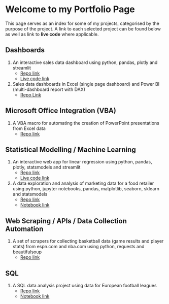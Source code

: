 # Welcome to my Portfolio Page

This page serves as an index for some of my projects, categorised by the purpose of the project. A link to each selected project can be found below as well as link to **live code** where applicable.

## Dashboards

1. An interactive sales data dashboard using python, pandas, plotly and streamlit
    * [Repo link](https://github.com/MauriceBrown/streamlit-sales-dashboard)
    * [Live code link](https://mauricebrown-streamlit-sales-dashboard-app-2h1wtf.streamlit.app/)
2. Sales data dashboards in Excel (single page dashboard) and Power BI (multi-dashboard report with DAX)
    * [Repo Link](https://github.com/MauriceBrown/sales_dashboard)

## Microsoft Office Integration (VBA)

1. A VBA macro for automating the creation of PowerPoint presentations from Excel data
    * [Repo link](https://github.com/MauriceBrown/Excel-to-Powerpoint-VBA)

## Statistical Modelling / Machine Learning
1. An interactive web app for linear regression using python, pandas, plotly, statsmodels and streamlit
    * [Repo link](https://github.com/MauriceBrown/streamlit-regression-analysis)
    * [Live code link](https://mauricebrown-streamlit-regression-analysis-app-dha1go.streamlit.app/)
2. A data exploration and analysis of marketing data for a food retailer using python, jupyter notebooks, pandas, matplotlib, seaborn, sklearn and statsmodels
    * [Repo link](https://github.com/MauriceBrown/marketing-data-analysis/tree/main)
    * [Notebook link](https://github.com/MauriceBrown/marketing-data-analysis/blob/main/iFood%20CRM.ipynb)

## Web Scraping / APIs / Data Collection Automation
1. A set of scrapers for collecting basketball data (game results and player stats) from espn.com and nba.com using python, requests and beautifulsoup
      * [Repo link](https://github.com/MauriceBrown/basketball-data-scraper)

## SQL
1. A SQL data analysis project using data for European football leagues
      * [Repo link](https://github.com/MauriceBrown/sql-football-data)
      * [Notebook link](https://github.com/MauriceBrown/sql-football-data/blob/main/European%20Football%20Data%20Analysis.ipynb)
